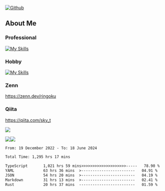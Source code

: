 [![Github](https://img.shields.io/github/followers/skyt-a?label=Follow&style=social)](https://github.com/skyt-a)

## About Me
### Professional
[![My Skills](https://skillicons.dev/icons?i=react,ts,js,nodejs,java,graphql,firebase,githubactions&theme=light)](https://skillicons.dev)
### Hobby
[![My Skills](https://skillicons.dev/icons?i=unity,rust,py&theme=light)](https://skillicons.dev)

### Zenn
https://zenn.dev/ringoku
### Qiita
https://qiita.com/sky_t


![](https://github-profile-summary-cards.vercel.app/api/cards/profile-details?username=skyt-a&theme=default)

![](https://github-profile-summary-cards.vercel.app/api/cards/repos-per-language?username=skyt-a&theme=default)![](https://github-profile-summary-cards.vercel.app/api/cards/stats?username=RinGoku&theme=default)

<!--START_SECTION:waka-->

```txt
From: 19 December 2022 - To: 18 June 2024

Total Time: 1,295 hrs 17 mins

TypeScript       1,021 hrs 59 mins>>>>>>>>>>>>>>>>>>>>-----   78.90 %
YAML             63 hrs 36 mins  >------------------------   04.91 %
JSON             54 hrs 20 mins  >------------------------   04.19 %
Markdown         31 hrs 13 mins  >------------------------   02.41 %
Rust             20 hrs 37 mins  -------------------------   01.59 %
```

<!--END_SECTION:waka-->

